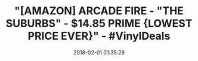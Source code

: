 ---
title: >-
  "[AMAZON] ARCADE FIRE - "THE SUBURBS" - $14.85 PRIME {LOWEST PRICE EVER}" -
  #VinylDeals
name: 'The Suburbs [Vinyl]'
date: '2018-02-01 01:35:29'
buy_now: >-
  https://www.amazon.com/Suburbs-Vinyl-Arcade-Fire/dp/B003O85W44?SubscriptionId=AKIAIA5RBQIWQVTCUEUQ&tag=coldcutdeals-20&linkCode=xm2&camp=2025&creative=165953&creativeASIN=B003O85W44
description_markdown: |-
  The Suburbs [Vinyl]

   
tweet_id_str: '958876425486028800'
price: ''
you_save: ''
asin: B003O85W44
image: 'https://images-na.ssl-images-amazon.com/images/I/61B3oKLwUoL.jpg'

---